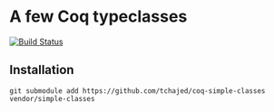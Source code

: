 # A few Coq typeclasses

[![Build Status](https://travis-ci.org/tchajed/coq-simple-classes.svg?branch=master)](https://travis-ci.org/tchajed/coq-simple-classes)

## Installation

`git submodule add https://github.com/tchajed/coq-simple-classes vendor/simple-classes`
